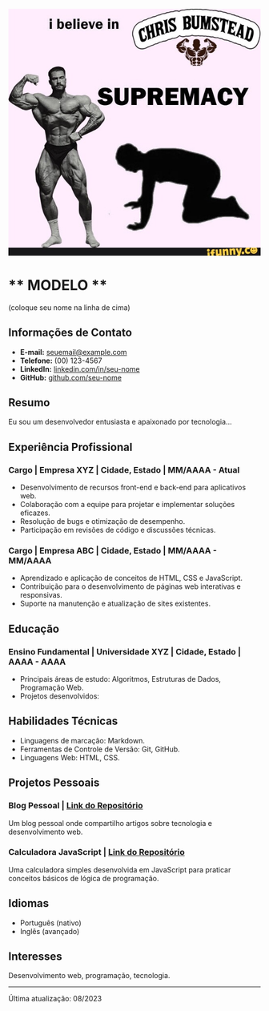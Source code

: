 ![joaog.jpg](/portfolios/fotos/placeholder.png)
# ** MODELO **
(coloque seu nome na linha de cima)
## Informações de Contato

- **E-mail:** seuemail@example.com
- **Telefone:** (00) 123-4567
- **LinkedIn:** [linkedin.com/in/seu-nome](https://www.linkedin.com/in/seu-nome)
- **GitHub:** [github.com/seu-nome](https://github.com/seu-nome)

## Resumo

Eu sou um desenvolvedor entusiasta e apaixonado por tecnologia...

## Experiência Profissional

### Cargo | Empresa XYZ | Cidade, Estado | MM/AAAA - Atual

- Desenvolvimento de recursos front-end e back-end para aplicativos web.
- Colaboração com a equipe para projetar e implementar soluções eficazes.
- Resolução de bugs e otimização de desempenho.
- Participação em revisões de código e discussões técnicas.

### Cargo | Empresa ABC | Cidade, Estado | MM/AAAA - MM/AAAA

- Aprendizado e aplicação de conceitos de HTML, CSS e JavaScript.
- Contribuição para o desenvolvimento de páginas web interativas e responsivas.
- Suporte na manutenção e atualização de sites existentes.

## Educação

### Ensino Fundamental | Universidade XYZ | Cidade, Estado | AAAA - AAAA

- Principais áreas de estudo: Algoritmos, Estruturas de Dados, Programação Web.
- Projetos desenvolvidos:

## Habilidades Técnicas

- Linguagens de marcação: Markdown.
- Ferramentas de Controle de Versão: Git, GitHub.
- Linguagens Web: HTML, CSS.

## Projetos Pessoais

### Blog Pessoal | [Link do Repositório](https://github.com/seu-nome/blog-pessoal)

Um blog pessoal onde compartilho artigos sobre tecnologia e desenvolvimento web.

### Calculadora JavaScript | [Link do Repositório](https://github.com/seu-nome/calculadora-js)

Uma calculadora simples desenvolvida em JavaScript para praticar conceitos básicos de lógica de programação.

## Idiomas

- Português (nativo)
- Inglês (avançado)

## Interesses

Desenvolvimento web, programação, tecnologia.

---
Última atualização: 08/2023